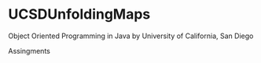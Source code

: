 # UCSDUnfoldingMaps
Object Oriented Programming in Java by University of California, San Diego

Assingments
